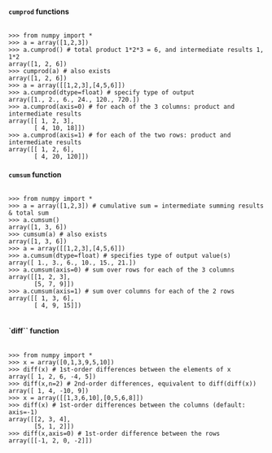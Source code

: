 
#### `cumprod` functions
<pre><code>
>>> from numpy import *
>>> a = array([1,2,3])
>>> a.cumprod() # total product 1*2*3 = 6, and intermediate results 1, 1*2
array([1, 2, 6])
>>> cumprod(a) # also exists
array([1, 2, 6])
>>> a = array([[1,2,3],[4,5,6]])
>>> a.cumprod(dtype=float) # specify type of output
array([1., 2., 6., 24., 120., 720.])
>>> a.cumprod(axis=0) # for each of the 3 columns: product and intermediate results
array([[ 1, 2, 3],
       [ 4, 10, 18]])
>>> a.cumprod(axis=1) # for each of the two rows: product and intermediate results
array([[ 1, 2, 6],
       [ 4, 20, 120]])
</code></pre>       

#### `cumsum` function
<pre><code>
>>> from numpy import *
>>> a = array([1,2,3]) # cumulative sum = intermediate summing results & total sum
>>> a.cumsum()
array([1, 3, 6])
>>> cumsum(a) # also exists
array([1, 3, 6])
>>> a = array([[1,2,3],[4,5,6]])
>>> a.cumsum(dtype=float) # specifies type of output value(s)
array([ 1., 3., 6., 10., 15., 21.])
>>> a.cumsum(axis=0) # sum over rows for each of the 3 columns
array([[1, 2, 3],
       [5, 7, 9]])
>>> a.cumsum(axis=1) # sum over columns for each of the 2 rows
array([[ 1, 3, 6],
       [ 4, 9, 15]])

</code></pre>

#### `diff`` function
<pre><code>
>>> from numpy import *
>>> x = array([0,1,3,9,5,10])
>>> diff(x) # 1st-order differences between the elements of x
array([ 1, 2, 6, -4, 5])
>>> diff(x,n=2) # 2nd-order differences, equivalent to diff(diff(x))
array([ 1, 4, -10, 9])
>>> x = array([[1,3,6,10],[0,5,6,8]])
>>> diff(x) # 1st-order differences between the columns (default: axis=-1)
array([[2, 3, 4],
       [5, 1, 2]])
>>> diff(x,axis=0) # 1st-order difference between the rows
array([[-1, 2, 0, -2]])
</code></pre>

